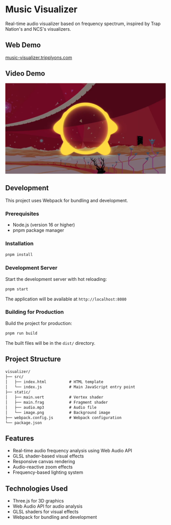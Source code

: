# Music Visualizer

Real-time audio visualizer based on frequency spectrum, inspired by Trap Nation's and NCS's visualizers.

## Web Demo

[music-visualizer.tripplyons.com](https://music-visualizer.tripplyons.com/)

## Video Demo

[![Video Demo](screenshot.png)](https://www.youtube.com/watch?v=MhHVaCrQ-ZU)

## Development

This project uses Webpack for bundling and development.

### Prerequisites

- Node.js (version 16 or higher)
- pnpm package manager

### Installation

```bash
pnpm install
```

### Development Server

Start the development server with hot reloading:

```bash
pnpm start
```

The application will be available at `http://localhost:8080`

### Building for Production

Build the project for production:

```bash
pnpm run build
```

The built files will be in the `dist/` directory.

## Project Structure

```
visualizer/
├── src/
│   ├── index.html          # HTML template
│   └── index.js            # Main JavaScript entry point
├── static/
│   ├── main.vert           # Vertex shader
│   ├── main.frag           # Fragment shader
│   ├── audio.mp3           # Audio file
│   └── image.png           # Background image
├── webpack.config.js       # Webpack configuration
└── package.json
```

## Features

- Real-time audio frequency analysis using Web Audio API
- GLSL shader-based visual effects
- Responsive canvas rendering
- Audio-reactive zoom effects
- Frequency-based lighting system

## Technologies Used

- Three.js for 3D graphics
- Web Audio API for audio analysis
- GLSL shaders for visual effects
- Webpack for bundling and development
